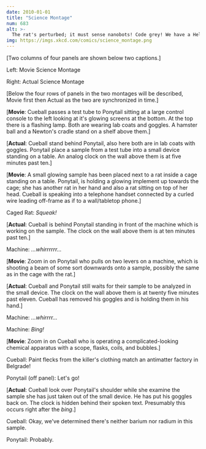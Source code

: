 ```yaml
---
date: 2010-01-01
title: "Science Montage"
num: 683
alt: >-
  The rat's perturbed; it must sense nanobots! Code grey! We have a Helvetica scenario!
img: https://imgs.xkcd.com/comics/science_montage.png
---
```

[Two columns of four panels are shown below two captions.]

Left: Movie Science Montage

Right: Actual Science Montage

[Below the four rows of panels in the two montages will be described, Movie first then Actual as the two are synchronized in time.]

[**Movie**: Cueball passes a test tube to Ponytail sitting at a large control console to the left looking at it's glowing screens at the bottom. At the top there is a flashing lamp. Both are wearing lab coats and goggles. A hamster ball and a Newton's cradle stand on a shelf above them.]

[**Actual**: Cueball stand behind Ponytail, also here both are in lab coats with goggles. Ponytail place a sample from a test tube into a small device standing on a table. An analog clock on the wall above them is at five minutes past ten.]

[**Movie**: A small glowing sample has been placed next to a rat inside a cage standing on a table. Ponytail, is holding a glowing implement up towards the cage; she has another rat in her hand and also a rat sitting on top of her head. Cueball is speaking into a telephone handset connected by a curled wire leading off-frame as if to a wall/tabletop phone.]

Caged Rat: *Squeak!*

[**Actual**: Cueball is behind Ponytail standing in front of the machine which is working on the sample. The clock on the wall above them is at ten minutes past ten.]

Machine: *...whirrrrrr...*

[**Movie**: Zoom in on Ponytail who pulls on two levers on a machine, which is shooting a beam of some sort downwards onto a sample, possibly the same as in the cage with the rat.]

[**Actual**: Cueball and Ponytail still waits for their sample to be analyzed in the small device. The clock on the wall above them is at twenty five minutes past eleven. Cueball has removed his goggles and is holding them in his hand.]

Machine: *...whirrrr...*

Machine: *Bing!*

[**Movie**: Zoom in on Cueball who is operating a complicated-looking chemical apparatus with a scope, flasks, coils, and bubbles.]

Cueball: Paint flecks from the killer's clothing match an antimatter factory in Belgrade!

Ponytail (off panel): Let's go!

[**Actual**: Cueball look over Ponytail's shoulder while she examine the sample she has just taken out of the small device. He has put his goggles back on. The clock is hidden behind their spoken text. Presumably this occurs right after the *bing*.]

Cueball: Okay, we've determined there's neither barium nor radium in this sample.

Ponytail: Probably.
